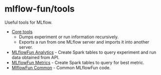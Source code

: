 # mlflow-fun/tools

Useful tools for MLflow.
* [Core tools](core)
  * Dumps experiment or run information recursively.
  * Exports a run from one MLflow server and imports it into another server.
* [MLflowFun Analytics](mlflow_fun/analytics) - Create Spark tables to query experiment and run data obtained from API.
* [MLflowFun Metrics](mlflow_fun/metrics) - Create Spark tables to query for best metric.
* [MlflowFun Common](mlflow_fun/common) - Common MLflowFun code.
